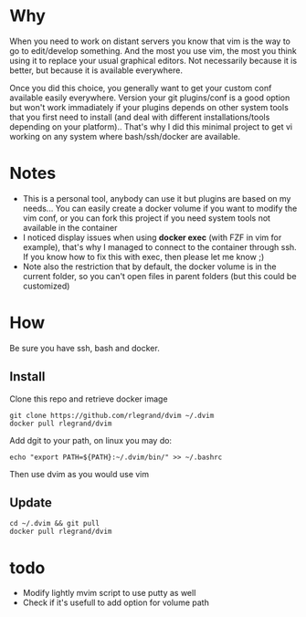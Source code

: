

# Why

When you need to work on distant servers you know that vim is the way to go to edit/develop something.
And the most you use vim, the most you think using it to replace your usual graphical editors. 
Not necessarily because it is better, but because it is available everywhere.

Once you did this choice, you generally want to get your custom conf available easily everywhere.
Version your git plugins/conf is a good option but won't work immadiately if your plugins depends on other system tools that you first need to install (and deal with different installations/tools depending on your platform).. 
That's why I did this minimal project to get vi working on any system where bash/ssh/docker are available.

# Notes

* This is a personal tool, anybody can use it but plugins are based on my needs... You can easily create a docker volume if you want to modify the vim conf, or you can fork this project if you need system tools not available in the container
* I noticed display issues when using **docker exec** (with FZF in vim for example), that's why I managed to connect to the container through ssh. If you know how to fix this with exec, then please let me know ;)
* Note also the restriction that by default, the docker volume is in the current folder, so you can't open files in parent folders (but this could be customized)

# How

Be sure you have ssh, bash and docker.

## Install

Clone this repo and retrieve docker image

    git clone https://github.com/rlegrand/dvim ~/.dvim
    docker pull rlegrand/dvim
    
Add dgit to your path, on linux you may do:

    echo "export PATH=${PATH}:~/.dvim/bin/" >> ~/.bashrc

Then use dvim as you would use vim

## Update

    cd ~/.dvim && git pull
    docker pull rlegrand/dvim
   

# todo

* Modify lightly mvim script to use putty as well
* Check if it's usefull to add option for volume path 
